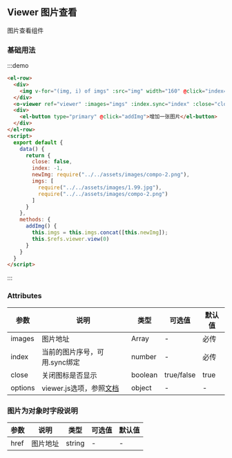 ## Viewer 图片查看
图片查看组件

### 基础用法

:::demo
```html
<el-row>
  <div>
    <img v-for="(img, i) of imgs" :src="img" width="160" @click="index=i" />
  </div>
  <o-viewer ref="viewer" :images="imgs" :index.sync="index" :close="close"></o-viewer>
  <div>
    <el-button type="primary" @click="addImg">增加一张图片</el-button>
  </div>
</el-row>
<script>
  export default {
    data() {
      return {
        close: false,
        index: -1,
        newImg: require("../../assets/images/compo-2.png"),
        imgs: [
          require("../../assets/images/1.99.jpg"),
          require("../../assets/images/compo-2.png")
        ]
      }
    },
    methods: {
      addImg() {
        this.imgs = this.imgs.concat([this.newImg]);
        this.$refs.viewer.view(0)
      }
    }
  }
</script>
```
:::

### Attributes
| 参数      | 说明    | 类型      | 可选值       | 默认值   |
|---------- |-------- |---------- |-------------  |-------- |
| images     | 图片地址   | Array  |   -            |    必传    |
| index     | 当前的图片序号，可用.sync绑定   | number  |   -            |    必传    |
| close     | 关闭图标是否显示   | boolean  |  true/false         |   true |
| options     | viewer.js选项，参照[文档](https://github.com/fengyuanchen/viewerjs#options)   | object  |   -            |    -    |

### 图片为对象时字段说明
| 参数      | 说明    | 类型      | 可选值       | 默认值   |
|---------- |-------- |---------- |-------------  |-------- |
| href     | 图片地址   | string  |   -            |    -    |